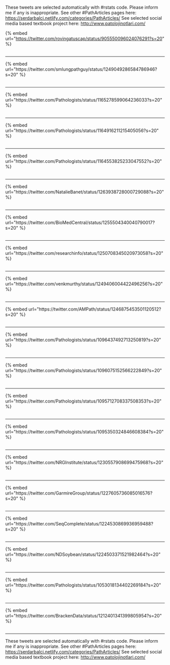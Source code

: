 

These tweets are selected automatically with #rstats code. Please inform me if any is inappropriate.
See other #PathArticles pages here: https://serdarbalci.netlify.com/categories/PathArticles/ 
See selected social media based textbook project here: http://www.patolojinotlari.com/

{% embed url="https://twitter.com/rovingatuscap/status/905550096024076291?s=20" %}<br>
<br>
<hr>
{% embed url="https://twitter.com/smlungpathguy/status/1249049286584786946?s=20" %}<br>
<br>
<hr>
{% embed url="https://twitter.com/Pathologists/status/1165278599064236033?s=20" %}<br>
<br>
<hr>
{% embed url="https://twitter.com/Pathologists/status/1164916211215405056?s=20" %}<br>
<br>
<hr>
{% embed url="https://twitter.com/Pathologists/status/1164553825233047552?s=20" %}<br>
<br>
<hr>
{% embed url="https://twitter.com/NatalieBanet/status/1263938728000729088?s=20" %}<br>
<br>
<hr>
{% embed url="https://twitter.com/BioMedCentral/status/1255504340040790017?s=20" %}<br>
<br>
<hr>
{% embed url="https://twitter.com/researchinfo/status/1250708345020973058?s=20" %}<br>
<br>
<hr>
{% embed url="https://twitter.com/venkmurthy/status/1249406004422496256?s=20" %}<br>
<br>
<hr>
{% embed url="https://twitter.com/AMPath/status/1246875453501120512?s=20" %}<br>
<br>
<hr>
{% embed url="https://twitter.com/Pathologists/status/1096437492713250819?s=20" %}<br>
<br>
<hr>
{% embed url="https://twitter.com/Pathologists/status/1096075152566222849?s=20" %}<br>
<br>
<hr>
{% embed url="https://twitter.com/Pathologists/status/1095712708337508353?s=20" %}<br>
<br>
<hr>
{% embed url="https://twitter.com/Pathologists/status/1095350324846608384?s=20" %}<br>
<br>
<hr>
{% embed url="https://twitter.com/NRGInstitute/status/1230557908699475968?s=20" %}<br>
<br>
<hr>
{% embed url="https://twitter.com/GarmireGroup/status/1227605736085016576?s=20" %}<br>
<br>
<hr>
{% embed url="https://twitter.com/SeqComplete/status/1224530869936959488?s=20" %}<br>
<br>
<hr>
{% embed url="https://twitter.com/NDSoybean/status/1224503371521982464?s=20" %}<br>
<br>
<hr>
{% embed url="https://twitter.com/Pathologists/status/1053018134402269184?s=20" %}<br>
<br>
<hr>
{% embed url="https://twitter.com/BrackenData/status/1212401341399805954?s=20" %}<br>
<br>
<hr>


These tweets are selected automatically with #rstats code. Please inform me if any is inappropriate.
See other #PathArticles pages here: https://serdarbalci.netlify.com/categories/PathArticles/ 
See selected social media based textbook project here: http://www.patolojinotlari.com/
